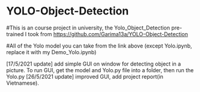 # YOLO-Object-Detection

#This is an course project in university, the Yolo_Object_Detection pre-trained I took from https://github.com/Garima13a/YOLO-Object-Detection

#All of the Yolo model you can take from the link above (except Yolo.ipynb, replace it with my Demo_Yolo.ipynb)

[17/5/2021 update] add simple GUI on window for detecting object in a picture. To run GUI, get the model and Yolo.py file into a folder, then run the Yolo.py
[26/5/2021 update] improved GUI, add project report(in Vietnamese).
